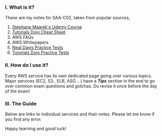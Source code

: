 ### I. **What is it?**

These are my notes for SAA-C02, taken from popular sources,

1. [Stephane Maarek's Udemy Course](https://www.udemy.com/course/aws-certified-solutions-architect-associate-saa-c02/)
2. [Tutorials Dojo Cheat Sheet](https://tutorialsdojo.com/links-to-all-aws-cheat-sheets/)
3. AWS FAQs
4. AWS Whitepapers
5. [Neal Davis Practice Tests](https://www.udemy.com/course/aws-certified-solutions-architect-associate-practice-tests-k/)
6. [Tutorials Dojo Practice Tests](https://www.udemy.com/course/aws-certified-solutions-architect-associate-amazon-practice-exams-saa-c02/)

### II. How do I use it?

Every AWS service has its own dedicated page going over various topics. Major services (EC2, S3 , ELB, ASG ...) have a ***Tips*** section in the end to go over common exam questions and gotchas. Do revise it once before the day of the exam!

### III. The Guide

Below are links to individual services and their notes. Please let me know if you find any error.

Happy learning and good luck!